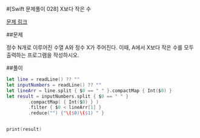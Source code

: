 #[Swift 문제풀이 028] X보다 작은 수

[문제 링크](https://www.acmicpc.net/problem/10871)

##문제

정수 N개로 이루어진 수열 A와 정수 X가 주어진다. 이때, A에서 X보다 작은 수를 모두 출력하는 프로그램을 작성하시오.

##풀이

```swift 
let line = readLine() ?? ""
let inputNumbers = readLine() ?? ""
let lineArr = line.split { $0 == " " }.compactMap { Int($0) }
let result = inputNumbers.split { $0 == " " }
        .compactMap( { Int($0) } )
        .filter { $0 < lineArr[1] }
        .reduce("") {"\($0)\($1) " }


print(result)
```
